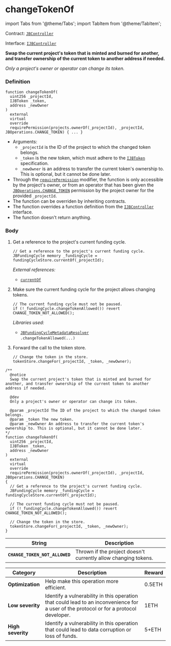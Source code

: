 # changeTokenOf

import Tabs from '@theme/Tabs';
import TabItem from '@theme/TabItem';

Contract: [`JBController`](/protocol/api/contracts/or-controllers/jbcontroller/README.md)​‌

Interface: [`IJBController`](/protocol/api/interfaces/ijbcontroller.md)

<Tabs>
<TabItem value="Step by step" label="Step by step">

**Swap the current project's token that is minted and burned for another, and transfer ownership of the current token to another address if needed.**

_Only a project's owner or operator can change its token._

### Definition

```solidity
function changeTokenOf(
  uint256 _projectId,
  IJBToken _token,
  address _newOwner
)
  external
  virtual
  override
  requirePermission(projects.ownerOf(_projectId), _projectId, JBOperations.CHANGE_TOKEN) { ... }
```

* Arguments:
  * `_projectId` is the ID of the project to which the changed token belongs.
  * `_token` is the new token, which must adhere to the [`IJBToken`](/protocol/api/interfaces/ijbtoken.md) specification.
  * `_newOwner` is an address to transfer the current token's ownership to. This is optional, but it cannot be done later.
* Through the [`requirePermission`](/protocol/api/contracts/or-abstract/jboperatable/modifiers/requirepermission.md) modifier, the function is only accessible by the project's owner, or from an operator that has been given the [`JBOperations.CHANGE_TOKEN`](/protocol/api/libraries/jboperations.md) permission by the project owner for the provided `_projectId`.
* The function can be overriden by inheriting contracts.
* The function overrides a function definition from the [`IJBController`](/protocol/api/interfaces/ijbcontroller.md) interface.
* The function doesn't return anything.

### Body

1.  Get a reference to the project's current funding cycle.

    ```solidity
    // Get a reference to the project's current funding cycle.
    JBFundingCycle memory _fundingCycle = fundingCycleStore.currentOf(_projectId);
    ```

    _External references:_

    * [`currentOf`](/protocol/api/contracts/jbfundingcyclestore/read/currentof.md)
2.  Make sure the current funding cycle for the project allows changing tokens.

    ```solidity
    // The current funding cycle must not be paused.
    if (!_fundingCycle.changeTokenAllowed()) revert CHANGE_TOKEN_NOT_ALLOWED();
    ```

    _Libraries used:_

    * [`JBFundingCycleMetadataResolver`](/protocol/api/libraries/jbfundingcyclemetadataresolver.md)\
      `.changeTokenAllowed(...)`
3.  Forward the call to the token store.

    ```solidity
    // Change the token in the store.
    tokenStore.changeFor(_projectId, _token, _newOwner);
    ```

</TabItem>

<TabItem value="Code" label="Code">

```solidity
/**
  @notice
  Swap the current project's token that is minted and burned for another, and transfer ownership of the current token to another address if needed.

  @dev
  Only a project's owner or operator can change its token.

  @param _projectId The ID of the project to which the changed token belongs.
  @param _token The new token.
  @param _newOwner An address to transfer the current token's ownership to. This is optional, but it cannot be done later.
*/
function changeTokenOf(
  uint256 _projectId,
  IJBToken _token,
  address _newOwner
)
  external
  virtual
  override
  requirePermission(projects.ownerOf(_projectId), _projectId, JBOperations.CHANGE_TOKEN)
{
  // Get a reference to the project's current funding cycle.
  JBFundingCycle memory _fundingCycle = fundingCycleStore.currentOf(_projectId);

  // The current funding cycle must not be paused.
  if (!_fundingCycle.changeTokenAllowed()) revert CHANGE_TOKEN_NOT_ALLOWED();

  // Change the token in the store.
  tokenStore.changeFor(_projectId, _token, _newOwner);
}
```

</TabItem>

<TabItem value="Errors" label="Errors">

| String                         | Description                                                    |
| ------------------------------ | -------------------------------------------------------------- |
| **`CHANGE_TOKEN_NOT_ALLOWED`** | Thrown if the project doesn't currently allow changing tokens. |

</TabItem>

<TabItem value="Bug bounty" label="Bug bounty">

| Category          | Description                                                                                                                            | Reward |
| ----------------- | -------------------------------------------------------------------------------------------------------------------------------------- | ------ |
| **Optimization**  | Help make this operation more efficient.                                                                                               | 0.5ETH |
| **Low severity**  | Identify a vulnerability in this operation that could lead to an inconvenience for a user of the protocol or for a protocol developer. | 1ETH   |
| **High severity** | Identify a vulnerability in this operation that could lead to data corruption or loss of funds.                                        | 5+ETH  |

</TabItem>
</Tabs>
